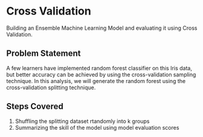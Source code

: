 # Cross Validation
Building an Ensemble Machine Learning Model and evaluating it using Cross Validation. 

## Problem Statement
A few learners have implemented random forest classifier on this Iris data, but better accuracy can be achieved by using the cross-validation sampling technique.
In this analysis, we will generate the random forest using the cross-validation splitting technique.

## Steps Covered
1. Shuffling the splitting dataset rtandomly into k groups
2. Summarizing the skill of the model using model evaluation scores
